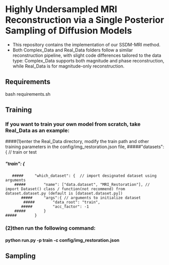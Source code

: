 
# Highly Undersampled MRI Reconstruction via a Single Posterior Sampling of Diffusion Models
- This repository contains the implementation of our SSDM-MRI method.
- Both Complex_Data and Real_Data folders follow a similar reconstruction pipeline, with slight code differences tailored to the data type: Complex_Data supports both magnitude and phase reconstruction, while Real_Data is for magnitude-only reconstruction.

## Requirements
  bash requirements.sh

## Training
### If you want to train your own model from scratch, take Real_Data as an example:
####(1)enter the Real_Data directory, modify the train path and other training parameters in the config/img_restoration.json file,
#####"datasets": { // train or test
   #####     "train": {
       #####     "which_dataset": {  // import designated dataset using arguments
        #####        "name": ["data.dataset", "MRI_Restoration"], // import Dataset() class / function(not recommend) from dataset.dataset.py (default is [dataset.dataset.py])
           #####     "args":{ // arguments to initialize dataset
            #####        "data_root": "train",
           #####         "acc_factor": -1
        #####        }
    #####        }
### (2)then run the following command:  
#### python run.py -p train -c config/img_restoration.json



## Sampling 
### 

